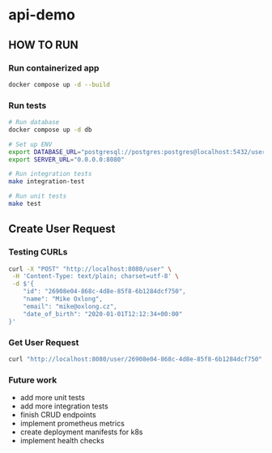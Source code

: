 # api-demo

## HOW TO RUN

### Run containerized app

```bash
docker compose up -d --build
```

### Run tests

```bash
# Run database
docker compose up -d db

# Set up ENV
export DATABASE_URL="postgresql://postgres:postgres@localhost:5432/userDb"
export SERVER_URL="0.0.0.0:8080"

# Run integration tests
make integration-test

# Run unit tests
make test
```

## Create User Request

### Testing CURLs

```bash
curl -X "POST" "http://localhost:8080/user" \
 -H 'Content-Type: text/plain; charset=utf-8' \
 -d $'{
    "id": "26908e04-868c-4d8e-85f8-6b1284dcf750",
    "name": "Mike Oxlong",
    "email": "mike@oxlong.cz",
    "date_of_birth": "2020-01-01T12:12:34+00:00"
}'
```

### Get User Request

```bash
curl "http://localhost:8080/user/26908e04-868c-4d8e-85f8-6b1284dcf750"
```

### Future work

- add more unit tests
- add more integration tests
- finish CRUD endpoints
- implement prometheus metrics
- create deployment manifests for k8s
- implement health checks
